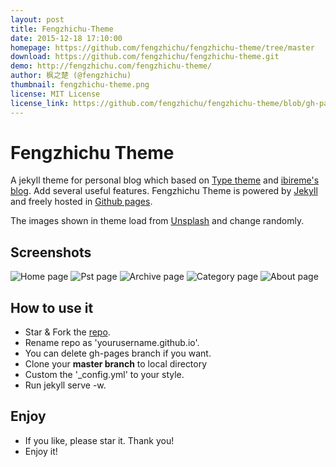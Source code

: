 ```yaml
---
layout: post
title: Fengzhichu-Theme
date: 2015-12-18 17:10:00
homepage: https://github.com/fengzhichu/fengzhichu-theme/tree/master
download: https://github.com/fengzhichu/fengzhichu-theme.git
demo: http://fengzhichu.com/fengzhichu-theme/
author: 枫之楚 (@fengzhichu)
thumbnail: fengzhichu-theme.png
license: MIT License
license_link: https://github.com/fengzhichu/fengzhichu-theme/blob/gh-pages/LICENSE
---
```


# Fengzhichu Theme

A jekyll theme for personal blog which based on [Type theme](https://github.com/rohanchandra/type-theme)
and [ibireme's blog](http://blog.ibireme.com). Add several useful
features. Fengzhichu Theme is powered by [Jekyll](http://jekyllrb.com/)
and freely hosted in [Github pages](https://pages.github.com/).

The images shown in theme load from [Unsplash](https://unsplash.com)
and change randomly.

## Screenshots

![Home page](https://raw.githubusercontent.com/fengzhichu/fengzhichu-theme/master/img/Screenshot1.png)
![Pst page](https://raw.githubusercontent.com/fengzhichu/fengzhichu-theme/master/img/Screenshot2.png)
![Archive page](https://raw.githubusercontent.com/fengzhichu/fengzhichu-theme/master/img/Screenshot3.png)
![Category page](https://raw.githubusercontent.com/fengzhichu/fengzhichu-theme/master/img/Screenshot4.png)
![About page](https://raw.githubusercontent.com/fengzhichu/fengzhichu-theme/master/img/Screenshot5.png)

## How to use it

* Star & Fork the [repo](https://github.com/fengzhichu/fengzhichu-theme).
* Rename repo as 'yourusername.github.io'.
* You can delete gh-pages branch if you want.
* Clone your <b>master branch</b> to local directory
* Custom the '_config.yml' to your style.
* Run jekyll serve -w.

## Enjoy

* If you like, please star it. Thank you!
* Enjoy it!

